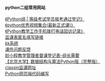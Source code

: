 #### python二组常用网站
[《Python组 | 等级考试学员报考通过登记》](https://shimo.im/sheets/oKJpkDJUBz0F510Z/MODOC)<br>
[《python优秀视频集合(最新正式课)》](https://shimo.im/docs/gJR3Vv8pR8VPjCJv/)<br>
[《Python教学工作手机拨打电话回访记录》](https://shimo.im/sheets/JpHckxYkHVqCqH6d/BSu77/)<br>
[监课表匿名填写链接](http://goodboy912.mikecrm.com/MLuxrgo)<br>
[kk系统](https://crm.miaocode.com/)<br>
[课件问题反馈](https://shimo.im/sheets/TKD3q9W9vqJPvx99/tqBra)<br>
[妙小程教学管理者督课登记表-组长需要](https://docs.qq.com/sheet/DUk12bEpSTmVGd0NG)<br>
[【北京大学】数据结构与算法Python版（完整版）](https://www.bilibili.com/video/BV1VC4y1x7uv?from=search&seid=8570503887885905556)<br>
[classin监课网址](https://console.eeo.cn/saas/school/index.html#/fullPage/Index?lang=zh-CN)<br>
[Python网页端代码编写](http://py.miaocode.com/?entry=1)
